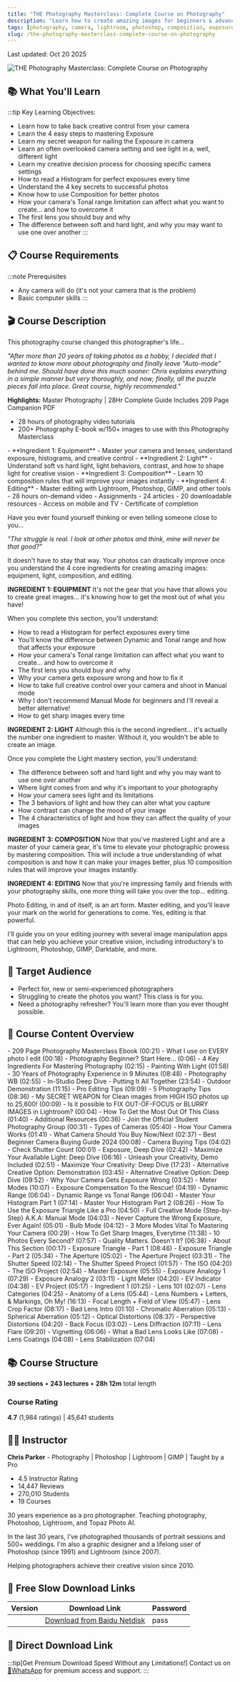 ```yaml
---
title: "THE Photography Masterclass: Complete Course on Photography"
description: "Learn how to create amazing images for beginners & advanced photographers. Master camera control, lighting, composition and editing with this comprehensive photography course."
tags: [photography, camera, lightroom, photoshop, composition, exposure, camera-settings, editing]
slug: /the-photography-masterclass-complete-course-on-photography
---
```


Last updated: Oct 20 2025

![THE Photography Masterclass: Complete Course on Photography](https://img-c.udemycdn.com/course/240x135/1938954_3547_13.jpg)

## 📚 What You'll Learn

:::tip Key Learning Objectives:
- Learn how to take back creative control from your camera
- Learn the 4 easy steps to mastering Exposure
- Learn my secret weapon for nailing the Exposure in camera
- Learn an often overlooked camera setting and see light in a, well, different light
- Learn my creative decision process for choosing specific camera settings
- How to read a Histogram for perfect exposures every time
- Understand the 4 key secrets to successful photos
- Know how to use Composition for better photos
- How your camera's Tonal range limitation can affect what you want to create… and how to overcome it
- The first lens you should buy and why
- The difference between soft and hard light, and why you may want to use one over another
:::

## 📋 Course Requirements

:::note Prerequisites
- Any camera will do (it's not your camera that is the problem)
- Basic computer skills
:::

## 🎬 Course Description

This photography course changed this photographer's life...

_"After more than 20 years of taking photos as a hobby, I decided that I wanted to know more about photography and finally leave "Auto-mode" behind me. Should have done this much sooner: Chris explains everything in a simple manner but very thoroughly, and now; finally, all the puzzle pieces fall into place. Great course, highly recommended."_

**Highlights:**
Master Photography | 28Hr Complete Guide Includes 209 Page Companion PDF

- 28 hours of photography video tutorials
- 200+ Photography E-book w/150+ images to use with this Photography Masterclass

<Tabs>
<TabItem value="outline" label="Course Outline" default>
- **Ingredient 1: Equipment** - Master your camera and lenses, understand exposure, histograms, and creative control
- **Ingredient 2: Light** - Understand soft vs hard light, light behaviors, contrast, and how to shape light for creative vision
- **Ingredient 3: Composition** - Learn 10 composition rules that will improve your images instantly
- **Ingredient 4: Editing** - Master editing with Lightroom, Photoshop, GIMP, and other tools
</TabItem>
<TabItem value="content" label="Course Content">
- 28 hours on-demand video
- Assignments
- 24 articles
- 20 downloadable resources
- Access on mobile and TV
- Certificate of completion
</TabItem>
</Tabs>

Have you ever found yourself thinking or even telling someone close to you...

_"The struggle is real. I look at other photos and think, mine will never be that good?"_

It doesn't have to stay that way. Your photos can drastically improve once you understand the 4 core ingredients for creating amazing images: equipment, light, composition, and editing.

**INGREDIENT 1: EQUIPMENT**
It's not the gear that you have that allows you to create great images… it's knowing how to get the most out of what you have!

When you complete this section, you'll understand:
- How to read a Histogram for perfect exposures every time
- You'll know the difference between Dynamic and Tonal range and how that affects your exposure
- How your camera's Tonal range limitation can affect what you want to create… and how to overcome it
- The first lens you should buy and why
- Why your camera gets exposure wrong and how to fix it
- How to take full creative control over your camera and shoot in Manual mode
- Why I don't recommend Manual Mode for beginners and I'll reveal a better alternative!
- How to get sharp images every time

**INGREDIENT 2: LIGHT**
Although this is the second ingredient... it's actually the number one ingredient to master. Without it, you wouldn't be able to create an image.

Once you complete the Light mastery section, you'll understand:
- The difference between soft and hard light and why you may want to use one over another
- Where light comes from and why it's important to your photography
- How your camera sees light and its limitations
- The 3 behaviors of light and how they can alter what you capture
- How contrast can change the mood of your image
- The 4 characteristics of light and how they can affect the quality of your images

**INGREDIENT 3: COMPOSITION**
Now that you've mastered Light and are a master of your camera gear, it's time to elevate your photographic prowess by mastering composition.
This will include a true understanding of what composition is and how it can make your images better, plus 10 composition rules that will improve your images instantly.

**INGREDIENT 4: EDITING**
Now that you're impressing family and friends with your photography skills, one more thing will take you over the top… editing.

Photo Editing, in and of itself, is an art form. Master editing, and you'll leave your mark on the world for generations to come. Yes, editing is that powerful.

I'll guide you on your editing journey with several image manipulation apps that can help you achieve your creative vision, including introductory's to Lightroom, Photoshop, GIMP, Darktable, and more.

## 👥 Target Audience

- Perfect for, new or semi-experienced photographers
- Struggling to create the photos you want? This class is for you.
- Need a photography refresher? You'll learn more than you ever thought possible.

## 📖 Course Content Overview

<Tabs>
<TabItem value="section1" label="Section 1: Photography Essentials Quick Start Guide" default>
- 209 Page Photography Masterclass Ebook (00:21)
- What I use on EVERY photo I edit (00:18)
- Photography Beginner? Start Here... (0:06)
- 4 Key Ingredients For Mastering Photography (02:15)
- Painting With Light (01:58)
- 30 Years of Photography Experience in 9 Minutes (08:48)
- Photography WB (02:55)
- In-Studio Deep Dive - Putting It All Together (23:54)
- Outdoor Demonstration (11:15)
- Pro Editing Tips (09:09)
- 5 Photography Tips (08:36)
</TabItem>
<TabItem value="section2" label="Section 2: Instantly Improve the Quality of Your Images">
- My SECRET WEAPON for Clean images from HIGH ISO photos up to 25,600! (00:09)
- Is it possible to FIX OUT-OF-FOCUS or BLURRY IMAGES in Lightroom? (00:04)
</TabItem>
<TabItem value="section3" label="Section 3: How To Get the Most From This Photography Class">
- How To Get the Most Out Of This Class (01:40)
- Additional Resources (00:36)
- Join the Official Student Photography Group (00:31)
</TabItem>
<TabItem value="section4" label="Section 4: Key Ingredient 1: Camera Masterclass Part 1">
- Types of Cameras (05:40)
- How Your Camera Works (01:41)
- What Camera Should You Buy Now/Next (02:37)
- Best Beginner Camera Buying Guide 2024 (00:08)
- Camera Buying Tips (04:02)
- Check Shutter Count (00:01)
</TabItem>
<TabItem value="section5" label="Section 5: Key Ingredient 1: Camera Masterclass Part 2">
- Exposure, Deep Dive (02:42)
- Maximize Your Available Light: Deep Dive (06:16)
- Unleash your Creativity, Demo Included (02:51)
- Maximize Your Creativity: Deep Dive (17:23)
- Alternative Creative Option: Demonstration (03:45)
- Alternative Creative Option: Deep Dive (09:52)
- Why Your Camera Gets Exposure Wrong (03:52)
- Meter Modes (10:07)
- Exposure Compensation To the Rescue! (04:19)
- Dynamic Range (06:04)
- Dynamic Range vs Tonal Range (06:04)
- Master Your Histogram Part 1 (07:14)
- Master Your Histogram Part 2 (08:26)
- How To Use the Exposure Triangle Like a Pro (04:50)
- Full Creative Mode {Step-by-Step} A.K.A: Manual Mode (04:03)
- Never Capture the Wrong Exposure, Ever Again! (05:01)
- Bulb Mode (04:12)
</TabItem>
<TabItem value="section6" label="Section 6: Key Ingredient 1: Camera Masterclass Part 3">
- 3 More Modes Vital To Mastering Your Camera (00:29)
- How To Get Sharp Images, Everytime (11:38)
- 10 Photos Every Second? (07:57)
- Quality Matters. Doesn't It? (06:38)
</TabItem>
<TabItem value="section7" label="Section 7: Full Creative Control">
- About This Section (00:17)
- Exposure Triangle - Part 1 (08:46)
- Exposure Triangle - Part 2 (05:34)
- The Aperture (05:02)
- The Aperture Project (03:31)
- The Shutter Speed (02:14)
- The Shutter Speed Project (01:57)
- The ISO (04:20)
- The ISO Project (02:54)
- Master Exposure (05:55)
- Exposure Analogy 1 (07:29)
- Exposure Analogy 2 (03:11)
- Light Meter (04:20)
- EV Indicator (04:38)
- EV Project (05:17)
</TabItem>
<TabItem value="section8" label="Section 8: Lens MasterClass">
- Ingredient 1 (01:25)
</TabItem>
<TabItem value="section9" label="Section 9: Key Ingredient 1: Lenses 101">
- Lens 101 (02:07)
- Lens Categories (04:25)
- Anatomy of a Lens (05:44)
- Lens Numbers + Letters, & Markings, Oh My! (16:13)
- Focal Length + Field of View (05:47)
- Lens Crop Factor (08:17)
</TabItem>
<TabItem value="section10" label="Section 10: Key Ingredient 1: Lens Issues">
- Bad Lens Intro (01:10)
- Chromatic Aberration (05:13)
- Spherical Aberration (05:12)
- Optical Distortions (08:37)
- Perspective Distortions (04:20)
- Back Focus (03:02)
- Lens Diffraction (07:11)
- Lens Flare (09:20)
- Vignetting (06:06)
- What a Bad Lens Looks Like (07:08)
- Lens Coatings (04:08)
- Lens Stabilization (07:04)
</TabItem>
</Tabs>

## 📚 Course Structure

**39 sections** • **243 lectures** • **28h 12m** total length

### Course Rating
**4.7** (1,984 ratings) | 45,641 students

## 👨‍🏫 Instructor

**Chris Parker** - Photography | Photoshop | Lightroom | GIMP | Taught by a Pro

- 4.5 Instructor Rating
- 14,447 Reviews
- 270,010 Students
- 19 Courses

30 years experience as a pro photographer. Teaching photography, Photoshop, Lightroom, and Topaz Photo AI.

In the last 30 years, I've photographed thousands of portrait sessions and 500+ weddings. I'm also a graphic designer and a lifelong user of Photoshop (since 1991) and Lightroom (since 2007).

Helping photographers achieve their creative vision since 2010.

## 🐌 Free Slow Download Links

| Version | Download Link | Password |
|--------|---------------|----------|
| | [Download from Baidu Netdisk](https://pan.baidu.com/s/link) | pass |

## 🚀 Direct Download Link
:::tip[Get Premium Download Speed Without any Limitations!]
Contact us on [💬WhatsApp](https://wa.me/+8613237610083) for premium  access and support.
:::
